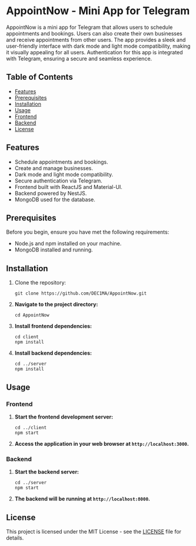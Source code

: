 # AppointNow - Mini App for Telegram

AppointNow is a mini app for Telegram that allows users to schedule appointments and bookings. Users can also create their own businesses and receive appointments from other users. The app provides a sleek and user-friendly interface with dark mode and light mode compatibility, making it visually appealing for all users. Authentication for this app is integrated with Telegram, ensuring a secure and seamless experience.

## Table of Contents
- [Features](#features)
- [Prerequisites](#prerequisites)
- [Installation](#installation)
- [Usage](#usage)
- [Frontend](#frontend)
- [Backend](#backend)
- [License](#license)

## Features
- Schedule appointments and bookings.
- Create and manage businesses.
- Dark mode and light mode compatibility.
- Secure authentication via Telegram.
- Frontend built with ReactJS and Material-UI.
- Backend powered by NestJS.
- MongoDB used for the database.

## Prerequisites
Before you begin, ensure you have met the following requirements:
- Node.js and npm installed on your machine.
- MongoDB installed and running.

## Installation

1. Clone the repository:
   ```shell
   git clone https://github.com/DEC1MA/AppointNow.git

2. **Navigate to the project directory:**

    ```shell
    cd AppointNow
    ```

3. **Install frontend dependencies:**

    ```shell
    cd client
    npm install
    ```

4. **Install backend dependencies:**

    ```shell
    cd ../server
    npm install
    ```

## Usage

### Frontend
1. **Start the frontend development server:**

    ```shell
    cd ../client
    npm start
    ```

2. **Access the application in your web browser at `http://localhost:3000`.**

### Backend
1. **Start the backend server:**

    ```shell
    cd ../server
    npm start
    ```

2. **The backend will be running at `http://localhost:8000`.**

## License
This project is licensed under the MIT License - see the [LICENSE](LICENSE) file for details.

